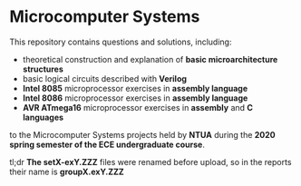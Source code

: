 # Microcomputer Systems

This repository contains questions and solutions, including:

  - theoretical construction and explanation of **basic microarchitecture structures**
  - basic logical circuits described with **Verilog** 
  - **Intel 8085** microprocessor exercises in **assembly language** 
  - **Intel 8086** microprocessor exercises in **assembly language**
  - **AVR ATmega16** microprocessor exercises in **assembly** and **C languages**

to the Microcomputer Systems projects held by **NTUA** during the **2020 spring semester of the ECE undergraduate course**.

tl;dr **The setX-exY.ZZZ** files were renamed before upload, so in the reports their name is **groupX.exY.ZZZ**
